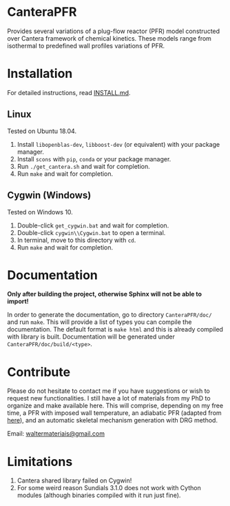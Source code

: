 # CanteraPFR

Provides several variations of a plug-flow reactor (PFR) model constructed over
Cantera framework of chemical kinetics. These models range from isothermal to
predefined wall profiles variations of PFR.

# Installation

For detailed instructions, read [INSTALL.md](INSTALL.md).

## Linux

Tested on Ubuntu 18.04.

1. Install `libopenblas-dev`, `libboost-dev` (or equivalent) with your package
manager.
1. Install `scons` with `pip`, `conda` or your package manager.
1. Run `./get_cantera.sh` and wait for completion.
1. Run `make` and wait for completion.

## Cygwin (Windows)

Tested on Windows 10.

1. Double-click `get_cygwin.bat` and wait for completion.
1. Double-click `cygwin\\Cygwin.bat` to open a terminal.
1. In terminal, move to this directory with `cd`.
1. Run `make` and wait for completion.

# Documentation

**Only after building the project, otherwise Sphinx will not be able to import!**

In order to generate the documentation, go to directory `CanteraPFR/doc/` and
run `make`. This will provide a list of types you can compile the documentation.
The default format is `make html` and this is already compiled with library is
built. Documentation will be generated under `CanteraPFR/doc/build/<type>`.

# Contribute

Please do not hesitate to contact me if you have suggestions or wish to request
new functionalities. I still have a lot of materials from my PhD to organize
and make available here. This will comprise, depending on my free time, a PFR
with imposed wall temperature, an adiabatic PFR (adapted from
[here](https://github.com/Cantera/cantera-jupyter/blob/master/reactors/1D_pfr_surfchem.ipynb)),
and an automatic skeletal mechanism generation with DRG method.

Email: waltermateriais@gmail.com

# Limitations

1. Cantera shared library failed on Cygwin!
1. For some weird reason Sundials 3.1.0 does not work with Cython modules (although
binaries compiled with it run just fine).
